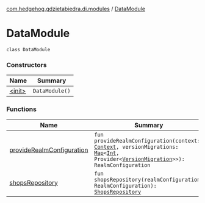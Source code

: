 [com.hedgehog.gdzietabiedra.di.modules](../index.md) / [DataModule](./index.md)

# DataModule

`class DataModule`

### Constructors

| Name | Summary |
|---|---|
| [&lt;init&gt;](-init-.md) | `DataModule()` |

### Functions

| Name | Summary |
|---|---|
| [provideRealmConfiguration](provide-realm-configuration.md) | `fun provideRealmConfiguration(context: `[`Context`](https://developer.android.com/reference/android/content/Context.html)`, versionMigrations: `[`Map`](https://kotlinlang.org/api/latest/jvm/stdlib/kotlin.collections/-map/index.html)`<`[`Int`](https://kotlinlang.org/api/latest/jvm/stdlib/kotlin/-int/index.html)`, Provider<`[`VersionMigration`](../../asvid.github.io.roomapp.data.migration/-version-migration/index.md)`>>): RealmConfiguration` |
| [shopsRepository](shops-repository.md) | `fun shopsRepository(realmConfiguration: RealmConfiguration): `[`ShopsRepository`](../../com.hedgehog.gdzietabiedra.data.repository.shops/-shops-repository/index.md) |
